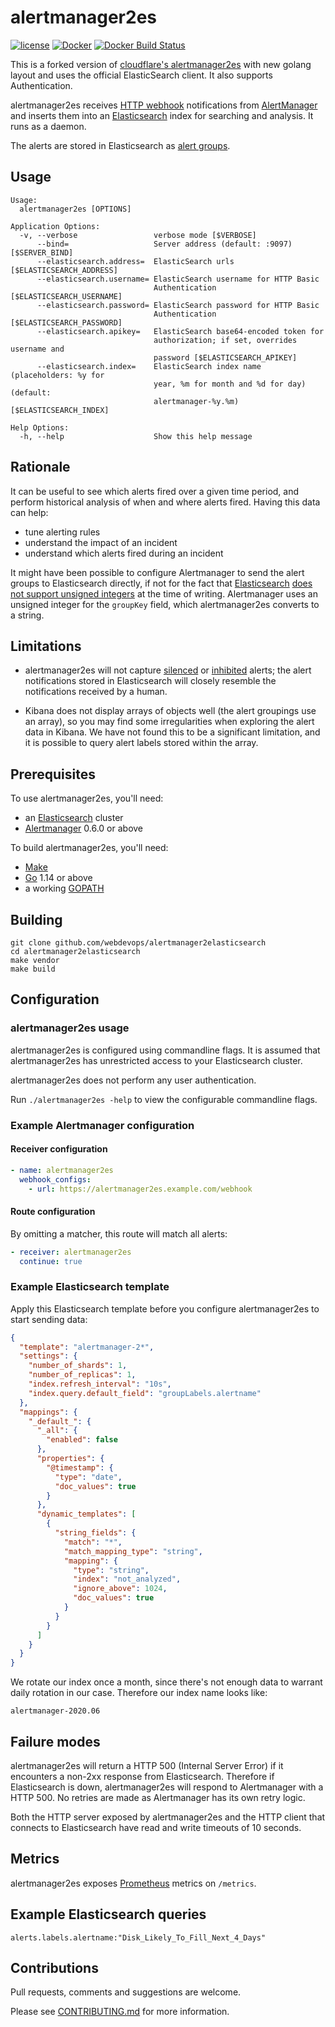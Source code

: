 # alertmanager2es

[![license](https://img.shields.io/github/license/webdevops/alertmanager2es.svg)](https://github.com/webdevops/alertmanager2es/blob/master/LICENSE)
[![Docker](https://img.shields.io/docker/cloud/automated/webdevops/alertmanager2es)](https://hub.docker.com/r/webdevops/alertmanager2es/)
[![Docker Build Status](https://img.shields.io/docker/cloud/build/webdevops/alertmanager2es)](https://hub.docker.com/r/webdevops/alertmanager2es/)

This is a forked version of [cloudflare's alertmanager2es](https://github.com/cloudflare/alertmanager2es) with
new golang layout and uses the official ElasticSearch client. It also supports Authentication.

alertmanager2es receives [HTTP webhook][] notifications from [AlertManager][]
and inserts them into an [Elasticsearch][] index for searching and analysis. It
runs as a daemon.

The alerts are stored in Elasticsearch as [alert groups][].

[alert groups]: https://prometheus.io/docs/alerting/alertmanager/#grouping
[AlertManager]: https://github.com/prometheus/alertmanager
[Elasticsearch]: https://www.elastic.co/products/elasticsearch
[HTTP webhook]: https://prometheus.io/docs/alerting/configuration/#webhook-receiver-<webhook_config>

## Usage

```
Usage:
  alertmanager2es [OPTIONS]

Application Options:
  -v, --verbose                 verbose mode [$VERBOSE]
      --bind=                   Server address (default: :9097) [$SERVER_BIND]
      --elasticsearch.address=  ElasticSearch urls [$ELASTICSEARCH_ADDRESS]
      --elasticsearch.username= ElasticSearch username for HTTP Basic
                                Authentication [$ELASTICSEARCH_USERNAME]
      --elasticsearch.password= ElasticSearch password for HTTP Basic
                                Authentication [$ELASTICSEARCH_PASSWORD]
      --elasticsearch.apikey=   ElasticSearch base64-encoded token for
                                authorization; if set, overrides username and
                                password [$ELASTICSEARCH_APIKEY]
      --elasticsearch.index=    ElasticSearch index name (placeholders: %y for
                                year, %m for month and %d for day) (default:
                                alertmanager-%y.%m) [$ELASTICSEARCH_INDEX]

Help Options:
  -h, --help                    Show this help message
```


## Rationale

It can be useful to see which alerts fired over a given time period, and
perform historical analysis of when and where alerts fired. Having this data
can help:

- tune alerting rules
- understand the impact of an incident
- understand which alerts fired during an incident

It might have been possible to configure Alertmanager to send the alert groups
to Elasticsearch directly, if not for the fact that [Elasticsearch][] [does not
support unsigned integers][] at the time of writing. Alertmanager uses an
unsigned integer for the `groupKey` field, which alertmanager2es converts to a
string.

[does not support unsigned integers]: https://github.com/elastic/elasticsearch/issues/13951

## Limitations

- alertmanager2es will not capture [silenced][] or [inhibited][] alerts; the alert
  notifications stored in Elasticsearch will closely resemble the notifications
  received by a human.

[silenced]: https://prometheus.io/docs/alerting/alertmanager/#silences
[inhibited]: https://prometheus.io/docs/alerting/alertmanager/#inhibition

- Kibana does not display arrays of objects well (the alert groupings use an
  array), so you may find some irregularities when exploring the alert data in
  Kibana. We have not found this to be a significant limitation, and it is
  possible to query alert labels stored within the array.

## Prerequisites

To use alertmanager2es, you'll need:

- an [Elasticsearch][] cluster
- [Alertmanager][] 0.6.0 or above

To build alertmanager2es, you'll need:

- [Make][]
- [Go][] 1.14 or above
- a working [GOPATH][]

[Make]: https://www.gnu.org/software/make/
[Go]: https://golang.org/dl/
[GOPATH]: https://golang.org/cmd/go/#hdr-GOPATH_environment_variable

## Building

    git clone github.com/webdevops/alertmanager2elasticsearch
    cd alertmanager2elasticsearch
    make vendor
    make build

## Configuration

### alertmanager2es usage

alertmanager2es is configured using commandline flags. It is assumed that
alertmanager2es has unrestricted access to your Elasticsearch cluster.

alertmanager2es does not perform any user authentication.

Run `./alertmanager2es -help` to view the configurable commandline flags.

### Example Alertmanager configuration

#### Receiver configuration

```yaml
- name: alertmanager2es
  webhook_configs:
    - url: https://alertmanager2es.example.com/webhook
```

#### Route configuration

By omitting a matcher, this route will match all alerts:

```yaml
- receiver: alertmanager2es
  continue: true
```

### Example Elasticsearch template

Apply this Elasticsearch template before you configure alertmanager2es to start
sending data:

```json
{
  "template": "alertmanager-2*",
  "settings": {
    "number_of_shards": 1,
    "number_of_replicas": 1,
    "index.refresh_interval": "10s",
    "index.query.default_field": "groupLabels.alertname"
  },
  "mappings": {
    "_default_": {
      "_all": {
        "enabled": false
      },
      "properties": {
        "@timestamp": {
          "type": "date",
          "doc_values": true
        }
      },
      "dynamic_templates": [
        {
          "string_fields": {
            "match": "*",
            "match_mapping_type": "string",
            "mapping": {
              "type": "string",
              "index": "not_analyzed",
              "ignore_above": 1024,
              "doc_values": true
            }
          }
        }
      ]
    }
  }
}
```

We rotate our index once a month, since there's not enough data to warrant
daily rotation in our case. Therefore our index name looks like:

    alertmanager-2020.06

## Failure modes

alertmanager2es will return a HTTP 500 (Internal Server Error) if it encounters
a non-2xx response from Elasticsearch. Therefore if Elasticsearch is down,
alertmanager2es will respond to Alertmanager with a HTTP 500. No retries are
made as Alertmanager has its own retry logic.

Both the HTTP server exposed by alertmanager2es and the HTTP client that
connects to Elasticsearch have read and write timeouts of 10 seconds.

## Metrics

alertmanager2es exposes [Prometheus][] metrics on `/metrics`.

[Prometheus]: https://prometheus.io/

## Example Elasticsearch queries

    alerts.labels.alertname:"Disk_Likely_To_Fill_Next_4_Days"

## Contributions

Pull requests, comments and suggestions are welcome.

Please see [CONTRIBUTING.md](CONTRIBUTING.md) for more information.
